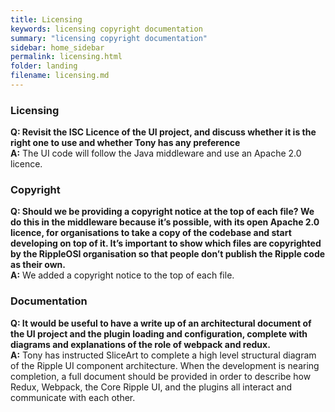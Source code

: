 ```yaml
---
title: Licensing
keywords: licensing copyright documentation
summary: "licensing copyright documentation"
sidebar: home_sidebar
permalink: licensing.html
folder: landing
filename: licensing.md
---
```


### Licensing  

**Q: Revisit the ISC Licence of the UI project, and discuss whether it is the right one to use and whether Tony has any preference**   
**A:** The UI code will follow the Java middleware and use an Apache 2.0 licence.  

### Copyright

**Q: Should we be providing a copyright notice at the top of each file? We do this in the middleware because it’s possible, with its open Apache 2.0 licence, for organisations to take a copy of the codebase and start developing on top of it. It’s important to show which files are copyrighted by the RippleOSI organisation so that people don’t publish the Ripple code as their own.**         
**A:** We added a copyright notice to the top of each file.

### Documentation

**Q: It would be useful to have a write up of an architectural document of the UI project and the plugin loading and configuration, complete with diagrams and explanations of the role of webpack and redux.**   
**A:** Tony has instructed SliceArt to complete a high level structural diagram of the Ripple UI component architecture. When the development is nearing completion, a full document should be provided in order to describe how Redux, Webpack, the Core Ripple UI, and the plugins all interact and communicate with each other.
